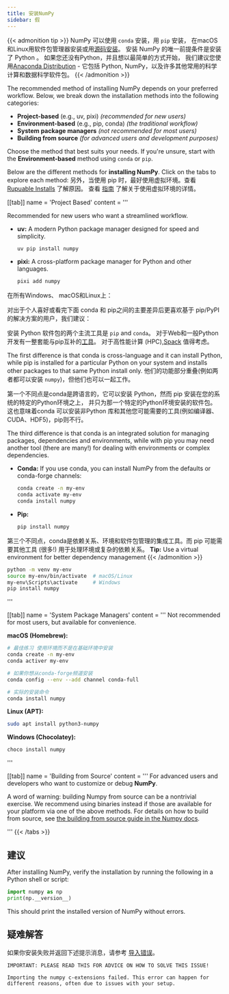 ```yaml
---
title: 安装NumPy
sidebar: 假
---
```


{{< admonition tip >}}
NumPy 可以使用 `conda` 安装，用 `pip` 安装， 在macOS 和Linux用软件包管理器安装或用[源码安装](https://numpy.org/devdocs/building)。 安装 NumPy 的唯一前提条件是安装了 Python 。 如果您还没有Python，并且想以最简单的方式开始， 我们建议您使用[Anaconda Distribution](https://www.anaconda.com/download) - 它包括 Python, NumPy，以及许多其他常用的科学计算和数据科学软件包。
{{< /admonition >}}

The recommended method of installing NumPy depends on your preferred workflow. Below, we break down the installation methods into the following categories:

- **Project-based** (e.g., uv, pixi) *(recommended for new users)*
- **Environment-based** (e.g., pip, conda) *(the traditional workflow)*
- **System package managers** *(not recommended for most users)*
- **Building from source** *(for advanced users and development purposes)*

Choose the method that best suits your needs. If you're unsure, start with the **Environment-based** method using `conda` or `pip`.

Below are the different methods for **installing NumPy**. Click on the tabs to explore each method:
另外，当使用 pip 时，最好使用虚拟环境。查看 [Rupuable Installs](#reproducible-installs) 了解原因。 查看 [指南](https://dev.to/bowmanjd/python-tools-for-managing-virtual-environments-3bko#howto) 了解关于使用虚拟环境的详情。

[[tab]] name = 'Project Based' content = '''

Recommended for new users who want a streamlined workflow.

- **uv:** A modern Python package manager designed for speed and simplicity.
  ```bash
  uv pip install numpy
  ```

- **pixi:** A cross-platform package manager for Python and other languages.
  ```bash
  pixi add numpy
  ```

在所有Windows、 macOS和Linux上：

对出于个人喜好或看完下面 conda 和 pip之间的主要差异后更喜欢基于 pip/PyPI 的解决方案的用户，我们建议：

安装 Python 软件包的两个主流工具是 `pip` and `conda`。 对于Web和一般Python开发有一整套能与pip互补的[工具](https://packaging.python.org/guides/tool-recommendations/)。 对于高性能计算 (HPC),[Spack](https://github.com/spack/spack) 值得考虑。

The first difference is that conda is cross-language and it can install Python, while pip is installed for a particular Python on your system and installs other packages to that same Python install only. 他们的功能部分重叠(例如两者都可以安装 `numpy`)，但他们也可以一起工作。

第一个不同点是conda是跨语言的，它可以安装 Python，然而 pip 安装在您的系统的特定的Python环境之上， 并只为那一个特定的Python环境安装的软件包。 这也意味着conda 可以安装非Python 库和其他您可能需要的工具(例如编译器、CUDA、HDF5)，pip则不行。

The third difference is that conda is an integrated solution for managing packages, dependencies and environments, while with pip you may need another tool (there are many!) for dealing with environments or complex dependencies.

- **Conda:** If you use conda, you can install NumPy from the defaults or conda-forge channels:
  ```bash
  conda create -n my-env
  conda activate my-env
  conda install numpy
  ```
- **Pip:**
  ```bash
  pip install numpy
  ```
第三个不同点，conda是依赖关系、环境和软件包管理的集成工具。而 pip 可能需要其他工具 (很多!) 用于处理环境或复杂的依赖关系。
**Tip:** Use a virtual environment for better dependency management
{{< /admonition >}}

  ```bash
  python -m venv my-env
  source my-env/bin/activate  # macOS/Linux
  my-env\Scripts\activate     # Windows
  pip install numpy
  ```
'''

[[tab]] name = 'System Package Managers' content = ''' Not recommended for most users, but available for convenience.

**macOS (Homebrew):**
```bash
# 最佳练习 使用环境而不是在基础环境中安装
conda create -n my-env
conda activer my-env

# 如果你想从conda-forge频道安装
conda config --env --add channel conda-full

# 实际的安装命令
conda install numpy
```
**Linux (APT):**
```bash
sudo apt install python3-numpy
```
**Windows (Chocolatey):**
```bash
choco install numpy
```

'''

[[tab]] name = 'Building from Source' content = ''' For advanced users and developers who want to customize or debug **NumPy**.

A word of warning: building Numpy from source can be a nontrivial exercise. We recommend using binaries instead if those are available for your platform via one of the above methods. For details on how to build from source, see [the building from source guide in the Numpy docs](https://numpy.org/devdocs/building/).

'''
{{< /tabs >}}

## 建议

After installing NumPy, verify the installation by running the following in a Python shell or script:
```python
import numpy as np
print(np.__version__)
```

This should print the installed version of NumPy without errors.

## 疑难解答

如果你安装失败并返回下述提示消息，请参考 [导入错误](https://numpy.org/doc/stable/user/troubleshooting-importerror.html)。

```
IMPORTANT: PLEASE READ THIS FOR ADVICE ON HOW TO SOLVE THIS ISSUE!

Importing the numpy c-extensions failed. This error can happen for
different reasons, often due to issues with your setup.
```

